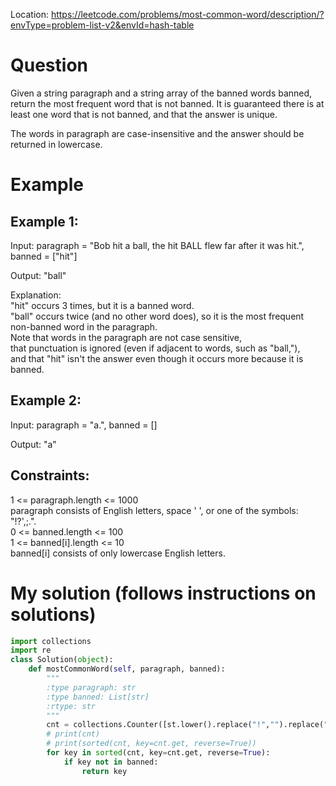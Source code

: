 Location: https://leetcode.com/problems/most-common-word/description/?envType=problem-list-v2&envId=hash-table
# Question
Given a string paragraph and a string array of the banned words banned, return the most frequent word that is not banned. It is guaranteed there is at least one word that is not banned, and that the answer is unique.

The words in paragraph are case-insensitive and the answer should be returned in lowercase.
# Example

## Example 1:

Input: paragraph = "Bob hit a ball, the hit BALL flew far after it was hit.", banned = ["hit"]

Output: "ball"

Explanation: \
"hit" occurs 3 times, but it is a banned word.\
"ball" occurs twice (and no other word does), so it is the most frequent non-banned word in the paragraph. \
Note that words in the paragraph are not case sensitive,\
that punctuation is ignored (even if adjacent to words, such as "ball,"), \
and that "hit" isn't the answer even though it occurs more because it is banned.

## Example 2:

Input: paragraph = "a.", banned = []

Output: "a"

## Constraints:

1 <= paragraph.length <= 1000\
paragraph consists of English letters, space ' ', or one of the symbols: "!?',;.".\
0 <= banned.length <= 100\
1 <= banned[i].length <= 10\
banned[i] consists of only lowercase English letters.
 

# My solution (follows instructions on solutions)
```python
import collections
import re
class Solution(object):
    def mostCommonWord(self, paragraph, banned):
        """
        :type paragraph: str
        :type banned: List[str]
        :rtype: str
        """
        cnt = collections.Counter([st.lower().replace("!","").replace("?","").replace("'","").replace(",","").replace(";","").replace(".","") for st in re.findall(r'\b\w+\b', paragraph.lower())])
        # print(cnt)
        # print(sorted(cnt, key=cnt.get, reverse=True))
        for key in sorted(cnt, key=cnt.get, reverse=True):
            if key not in banned:
                return key
        
```
